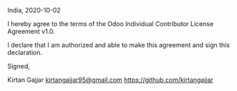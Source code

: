 India, 2020-10-02

I hereby agree to the terms of the Odoo Individual Contributor License
Agreement v1.0.

I declare that I am authorized and able to make this agreement and sign this
declaration.

Signed,

Kirtan Gajjar kirtangajjar95@gmail.com https://github.com/kirtangajjar
